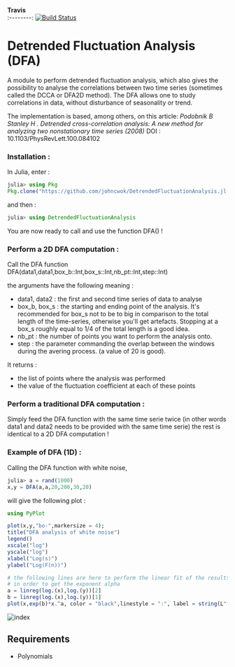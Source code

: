  **Travis**     
:--------:
[![Build Status](https://travis-ci.com/johncwok/DetrendedFluctuationAnalysis.jl.svg?branch=master)](https://travis-ci.com/johncwok/DetrendedFluctuationAnalysis.jl)

Detrended Fluctuation Analysis (DFA)
=============================================

A module to perform detrended fluctuation analysis, which also gives the possibility to analyse the correlations between two time series 
(sometimes called the DCCA or DFA2D method). 
The DFA allows one to study correlations in data, without disturbance of seasonality or trend.

The implementation is based, among others, on this article:
*Podobnik B Stanley H . Detrended cross-correlation analysis: A new method for analyzing two nonstationary time series (2008)*         DOI : 10.1103/PhysRevLett.100.084102

### Installation :

In Julia, enter :

```julia
julia> using Pkg
Pkg.clone("https://github.com/johncwok/DetrendedFluctuationAnalysis.jl.git")
```
and then :

```julia
julia> using DetrendedFluctuationAnalysis
```

You are now ready to call and use the function DFA() !

### Perform a 2D DFA computation :

Call the DFA function DFA(data1,data1,box_b::Int,box_s::Int,nb_pt::Int,step::Int)

the arguments have the following meaning :
* data1, data2 : the first  and second time series of data to analyse
* box_b, box_s : the starting and ending point of the analysis. It's recommended for box_s not to be to big in comparison to 
the total length of the time-series, otherwise you'll get artefacts. Stopping at a box_s roughly equal to 1/4 of the total length 
is a good idea.
* nb_pt : the number of points you want to perform the analysis onto. 
* step : the parameter commanding the overlap between the windows during the avering process. (a value of 20 is good).

It returns :
* the list of points where the analysis was performed
* the value of the fluctuation coefficient at each of these points

### Perform a traditional DFA computation :

Simply feed the DFA function with the same time serie twice (in other words data1 and data2 needs to be provided with the same time serie)
the rest is identical to a 2D DFA computation !

### Example of DFA (1D) :

Calling the DFA function with white noise,

```julia
julia> a = rand(1000)
x,y = DFA(a,a,20,200,30,20)
```
will give the following plot :

```julia
using PyPlot

plot(x,y,"bo-",markersize = 4);      
title("DFA analysis of white noise")
legend()
xscale("log")
yscale("log")
xlabel("Log(s)")
ylabel("Log(F(n))")

# the following lines are here to perform the linear fit of the results
# in order to get the exponent alpha
a = linreg(log.(x),log.(y))[2]
b = linreg(log.(x),log.(y))[1] 
plot(x,exp(b)*x.^a, color = "black",linestyle = ":", label = string(L"fit. exponant $\alpha$ = ", a))
```

![index](https://user-images.githubusercontent.com/34754896/42929947-e085364e-8b3b-11e8-80d9-98e863ad9744.png)


Requirements
------------

* Polynomials
